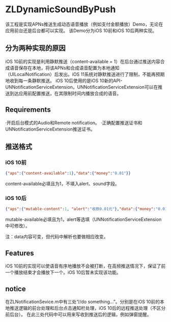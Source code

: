 # ZLDynamicSoundByPush
该工程是实现APNs推送生成动态语音播放（例如支付金额播放）Demo，无论在应用前台还是后台都可以实现。
该Demo分为iOS 10前和iOS 10后两种实现。

## 分为两种实现的原因
iOS 10前的实现是利用静默推送（content-available = 1）在后台通过推送内容合成语音保存在本地，将该APNs和合成语音配置为本地通知（UILocalNotification）后发出。iOS 11系统对静默推送进行了限制，不能再预期地收到每一条静默推送。
iOS 10后使用的是iOS 10新的API-UNNotificationServiceExtension，UNNotificationServiceExtension可以在推送到达应用前配置推送，在其限制时间内播放合成的语音。

## Requirements
·开启后台模式的Audio和Remote notification。
·正确配置推送证书和UNNotificationServiceExtension推送证书。

## 推送格式
### iOS 10前
```json
{"aps":{"content-available":1},"data":{"money":"0.01"}}
```
content-available必填且为1，不填入alert、sound字段。

### iOS 10后
```json
{"aps":{"mutable-content":1, "alert":"收款0.01元"},"data":{"money":"0.01"}}
```
mutable-available必填且为1，alert等选填（UNNotificationServiceExtension中可修改）。

注：data内容可变，但代码中解析也要做相应改变。

## Features
iOS 10前的实现可以使语音有序地播放不会被打断，在高频推送情况下，保证了前一个播放结束才会播放下一个。iOS 10后暂未实现该功能。

## notice
在ZLNotificationSevice.m中有三处“//do something...”。分别是在iOS 10前的本地推送逻辑的前台处理和后台点击通知栏处理，iOS 10后的远程推送处理（不区分前后台）。
在此三处代码中可以用来写收到推送后的逻辑，例如弹窗提醒。
